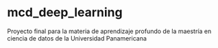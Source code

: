 # mcd_deep_learning
Proyecto final para la materia de aprendizaje profundo de la maestría en ciencia de datos de la Universidad Panamericana
